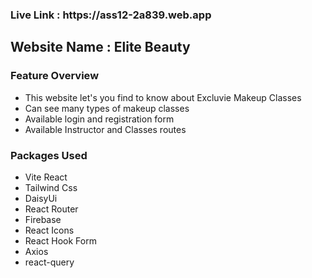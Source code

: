 <h3> Live Link : https://ass12-2a839.web.app </h3>

<h2>Website Name : Elite Beauty</h2>

<h3>Feature Overview</h3>


- This website let's you find to know about Excluvie Makeup Classes
- Can see many types of makeup classes
- Available login and registration form
- Available Instructor and Classes routes


<h3>Packages Used</h3>


- Vite React
- Tailwind Css
- DaisyUi
- React Router
- Firebase
- React Icons
- React Hook Form
- Axios
- react-query